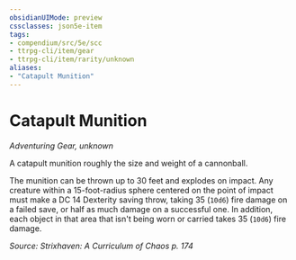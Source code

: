 ```yaml
---
obsidianUIMode: preview
cssclasses: json5e-item
tags:
- compendium/src/5e/scc
- ttrpg-cli/item/gear
- ttrpg-cli/item/rarity/unknown
aliases: 
- "Catapult Munition"
---
```

# Catapult Munition
*Adventuring Gear, unknown*  


A catapult munition roughly the size and weight of a cannonball.

The munition can be thrown up to 30 feet and explodes on impact. Any creature within a 15-foot-radius sphere centered on the point of impact must make a DC 14 Dexterity saving throw, taking 35 (`10d6`) fire damage on a failed save, or half as much damage on a successful one. In addition, each object in that area that isn't being worn or carried takes 35 (`10d6`) fire damage.

*Source: Strixhaven: A Curriculum of Chaos p. 174*
